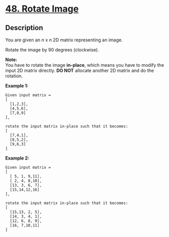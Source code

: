# [48. Rotate Image](https://leetcode.com/problems/rotate-image/description/)

## Description

You are given an *n* x *n* 2D matrix representing an image.

Rotate the image by 90 degrees (clockwise).

**Note:**    
You have to rotate the image **in-place**, which means you have to modify the input 2D matrix directly. **DO NOT** allocate another 2D matrix and do the rotation.

**Example 1:**
```
Given input matrix =
[
  [1,2,3],
  [4,5,6],
  [7,8,9]
],

rotate the input matrix in-place such that it becomes:
[
  [7,4,1],
  [8,5,2],
  [9,6,3]
]
```

**Example 2:**
```
Given input matrix =
[
  [ 5, 1, 9,11],
  [ 2, 4, 8,10],
  [13, 3, 6, 7],
  [15,14,12,16]
],

rotate the input matrix in-place such that it becomes:
[
  [15,13, 2, 5],
  [14, 3, 4, 1],
  [12, 6, 8, 9],
  [16, 7,10,11]
]
```
